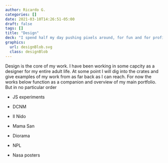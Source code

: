```yaml
---
author: Ricardo G.
categories: []
date: 2021-03-10T14:26:51-05:00
draft: false
tags: []
title: "Design"
deck: "I spend half my day pushing pixels around, for fun and for profit"
graphics: 
  url: designBlob.svg
  class: designBlob
---
```

Design is the core of my work. I have been working in some capcity as a designer for my entire adult life. At some point I will dig into the crates and give examples of my work from as far back as I can reach. For now the works below function as a companion and overview of my main portfolio. But in no particular order

- JS experiments

- DCNM 

- Il Nido

- Mama San

- Diorama

- NPL

- Nasa posters
